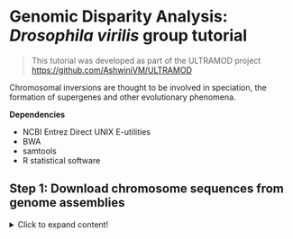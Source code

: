 # Genomic Disparity Analysis: _Drosophila virilis_ group tutorial


>This tutorial was developed as part of the ULTRAMOD project https://github.com/AshwiniVM/ULTRAMOD

Chromosomal inversions are thought to be involved in speciation, the formation of supergenes and other evolutionary phenomena. 

**Dependencies**

* NCBI Entrez Direct UNIX E-utilities
* BWA
* samtools
* R statistical software
  

## Step 1: Download chromosome sequences from genome assemblies
<details>
  <summary>Click to expand content!</summary>

>In this tutorial we will use six examples of _Drosophila_ chromosome 5 which Poikela et al. (2024) identified chromosomal inversions in using other methods.

Species | Autosome | GenBank/Reference 
------------ | -------------  | -------------
_Drosophila americana_	| 5 | TBD
_Drosophila flavomontana_	| 5 | TBD
_Drosophila montana_	|  5 | TBD
_Drosophila novamexicana_	| 5 | TBD
_Drosophila virilia_	| 5 | TBD
_Drosophila virilia_	| 5 | TBD

</details>
